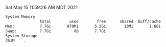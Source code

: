 Sat May 15 11:59:26 AM MDT 2021
```bash
System Memory
               total        used        free      shared  buff/cache   available
Mem:           7.7Gi       879Mi       5.2Gi        10Mi       1.6Gi       6.5Gi
Swap:          7.7Gi          0B       7.7Gi
System Storage
361M	.
```
